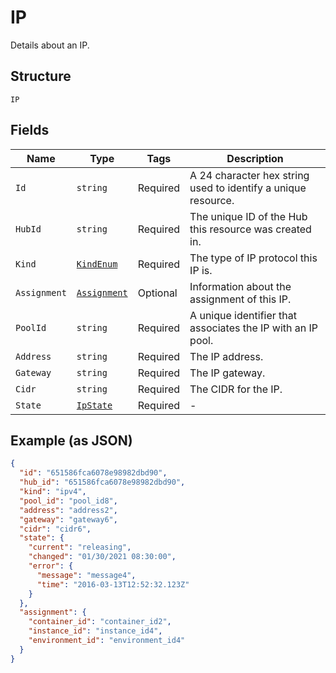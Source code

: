 
# IP

Details about an IP.

## Structure

`IP`

## Fields

| Name | Type | Tags | Description |
|  --- | --- | --- | --- |
| `Id` | `string` | Required | A 24 character hex string used to identify a unique resource. |
| `HubId` | `string` | Required | The unique ID of the Hub this resource was created in. |
| `Kind` | [`KindEnum`](../../doc/models/kind-enum.md) | Required | The type of IP protocol this IP is. |
| `Assignment` | [`Assignment`](../../doc/models/assignment.md) | Optional | Information about the assignment of this IP. |
| `PoolId` | `string` | Required | A unique identifier that associates the IP with an IP pool. |
| `Address` | `string` | Required | The IP address. |
| `Gateway` | `string` | Required | The IP gateway. |
| `Cidr` | `string` | Required | The CIDR for the IP. |
| `State` | [`IpState`](../../doc/models/ip-state.md) | Required | - |

## Example (as JSON)

```json
{
  "id": "651586fca6078e98982dbd90",
  "hub_id": "651586fca6078e98982dbd90",
  "kind": "ipv4",
  "pool_id": "pool_id8",
  "address": "address2",
  "gateway": "gateway6",
  "cidr": "cidr6",
  "state": {
    "current": "releasing",
    "changed": "01/30/2021 08:30:00",
    "error": {
      "message": "message4",
      "time": "2016-03-13T12:52:32.123Z"
    }
  },
  "assignment": {
    "container_id": "container_id2",
    "instance_id": "instance_id4",
    "environment_id": "environment_id4"
  }
}
```


